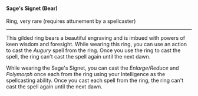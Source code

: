 #### Sage's Signet (Bear)

Ring, very rare (requires attunement by a spellcaster)

---

This gilded ring bears a beautiful engraving and is imbued with powers of keen wisdom and foresight. While wearing this ring, you can use an action to cast the *Augury* spell from the ring. Once you use the ring to cast the spell, the ring can't cast the spell again until the next dawn.

While wearing the Sage's Signet, you can cast the *Enlarge/Reduce* and *Polymorph* once each from the ring using your Intelligence as the spellcasting ability. Once you cast each spell from the ring, the ring can't cast the spell again until the next dawn.